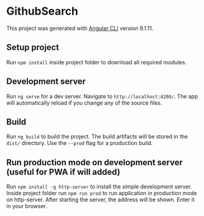 # GithubSearch

This project was generated with [Angular CLI](https://github.com/angular/angular-cli) version 9.1.11.

## Setup project

Run `npm install` inside project folder to download all required modules.

## Development server

Run `ng serve` for a dev server. Navigate to `http://localhost:4200/`. The app will automatically reload if you change any of the source files.

## Build

Run `ng build` to build the project. The build artifacts will be stored in the `dist/` directory. Use the `--prod` flag for a production build.

## Run production mode on development server (useful for PWA if will added)

Run `npm install -g http-server` to install the simple development server.
Inside project folder run `npm run prod` to run application in production mode on http-server.
After starting the server, the address will be shown. Enter it in your browser.